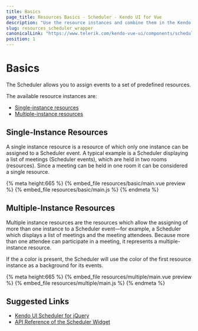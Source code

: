 ```yaml
---
title: Basics
page_title: Resources Basics - Scheduler - Kendo UI for Vue
description: "Use the resource instances and combine them in the Kendo UI Scheduler wrapper for Vue."
slug: resources_scheduler_wrapper
canonicalLink: "https://www.telerik.com/kendo-vue-ui/components/scheduler/resources/"
position: 1
---
```


# Basics

The Scheduler allows you to assign events to a set of predefined resources.

The available resource instances are:
* [Single-instance resources](#toc-single-instance-resources)
* [Multiple-instance resources](#toc-multiple-instance-resources)

## Single-Instance Resources

A single instance resource is a resource of which only one instance can be assigned to a Scheduler event. A typical example is a Scheduler displaying a list of meetings (Scheduler events), which are held in two rooms (resources). Since a meeting can be held in one room it can be considered a single resource.

{% meta height:665 %}
{% embed_file resources/basic/main.vue preview %}
{% embed_file resources/basic/main.js %}
{% endmeta %}

## Multiple-Instance Resources

Multiple instance resources are the resources which allow the assigning of more than one instance to a Scheduler event&mdash;for example, a Scheduler which displays a list of meetings and the meeting attendees. Because more than one attendee can participate in a meeting, it represents a multiple-instance resource.

If the a color is present, the Scheduler will use the color of the first resource instance as a background for its events.

{% meta height:665 %}
{% embed_file resources/multiple/main.vue preview %}
{% embed_file resources/multiple/main.js %}
{% endmeta %}

## Suggested Links

* [Kendo UI Scheduler for jQuery](https://docs.telerik.com/kendo-ui/controls/scheduling/scheduler/overview)
* [API Reference of the Scheduler Widget](https://docs.telerik.com/kendo-ui/api/javascript/ui/scheduler)
